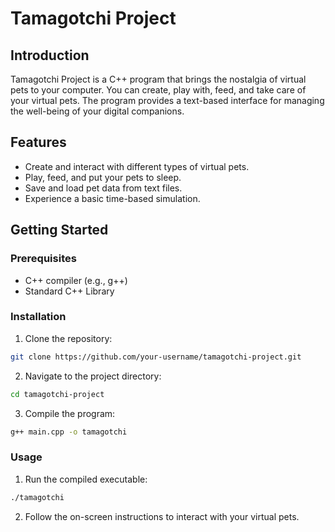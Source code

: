 # Tamagotchi Project

## Introduction

Tamagotchi Project is a C++ program that brings the nostalgia of virtual pets to your computer. You can create, play with, feed, and take care of your virtual pets. The program provides a text-based interface for managing the well-being of your digital companions.

## Features

- Create and interact with different types of virtual pets.
- Play, feed, and put your pets to sleep.
- Save and load pet data from text files.
- Experience a basic time-based simulation.

## Getting Started

### Prerequisites

- C++ compiler (e.g., g++)
- Standard C++ Library

### Installation

1. Clone the repository:

```bash
git clone https://github.com/your-username/tamagotchi-project.git
```

2. Navigate to the project directory:

```bash
cd tamagotchi-project
```

3. Compile the program:

```bash
g++ main.cpp -o tamagotchi
```

### Usage

1. Run the compiled executable:

```bash
./tamagotchi
```

2. Follow the on-screen instructions to interact with your virtual pets.